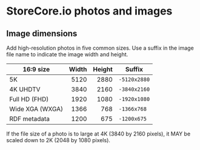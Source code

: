 # StoreCore.io photos and images


## Image dimensions

Add high-resolution photos in five common sizes.  Use a suffix in the image
file name to indicate the image width and height.

| 16:9 size       | Width | Height | Suffix       |
| --------------- | -----:| ------:| ------------ |
| 5K              |  5120 |   2880 | `-5120x2880` |
| 4K UHDTV        |  3840 |   2160 | `-3840x2160` |
| Full HD (FHD)   |  1920 |   1080 | `-1920x1080` |
| Wide XGA (WXGA) |  1366 |    768 | `-1366x768`  |
| RDF metadata    |  1200 |    675 | `-1200x675`  |

If the file size of a photo is to large at 4K (3840 by 2160 pixels), it MAY be
scaled down to 2K (2048 by 1080 pixels).
